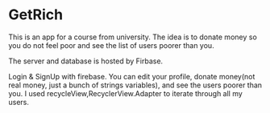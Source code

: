# GetRich

This is an app for a course from university.
The idea is to donate money so you do not feel poor and see the list of users poorer than you.

The server and database is hosted by Firbase.

Login & SignUp with firebase.
You can edit your profile, donate money(not real money, just a bunch of strings variables), and see the users poorer than you. 
I used recycleView,RecyclerView.Adapter to iterate through all my users.
